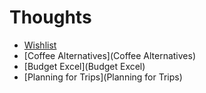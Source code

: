 # Thoughts

- [Wishlist](Wishlist)
- [Coffee Alternatives](Coffee Alternatives)
- [Budget Excel](Budget Excel)
- [Planning for Trips](Planning for Trips)
